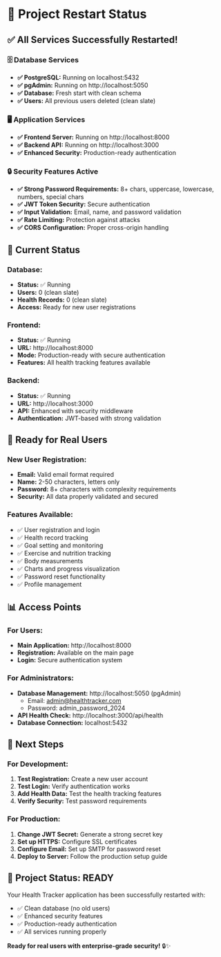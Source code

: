 # 🔄 Project Restart Status

## ✅ **All Services Successfully Restarted!**

### 🗄️ **Database Services**
- **✅ PostgreSQL:** Running on localhost:5432
- **✅ pgAdmin:** Running on http://localhost:5050
- **✅ Database:** Fresh start with clean schema
- **✅ Users:** All previous users deleted (clean slate)

### 🖥️ **Application Services**
- **✅ Frontend Server:** Running on http://localhost:8000
- **✅ Backend API:** Running on http://localhost:3000
- **✅ Enhanced Security:** Production-ready authentication

### 🔒 **Security Features Active**
- **✅ Strong Password Requirements:** 8+ chars, uppercase, lowercase, numbers, special chars
- **✅ JWT Token Security:** Secure authentication
- **✅ Input Validation:** Email, name, and password validation
- **✅ Rate Limiting:** Protection against attacks
- **✅ CORS Configuration:** Proper cross-origin handling

## 🎯 **Current Status**

### **Database:**
- **Status:** ✅ Running
- **Users:** 0 (clean slate)
- **Health Records:** 0 (clean slate)
- **Access:** Ready for new user registrations

### **Frontend:**
- **Status:** ✅ Running
- **URL:** http://localhost:8000
- **Mode:** Production-ready with secure authentication
- **Features:** All health tracking features available

### **Backend:**
- **Status:** ✅ Running
- **URL:** http://localhost:3000
- **API:** Enhanced with security middleware
- **Authentication:** JWT-based with strong validation

## 🚀 **Ready for Real Users**

### **New User Registration:**
- **Email:** Valid email format required
- **Name:** 2-50 characters, letters only
- **Password:** 8+ characters with complexity requirements
- **Security:** All data properly validated and secured

### **Features Available:**
- ✅ User registration and login
- ✅ Health record tracking
- ✅ Goal setting and monitoring
- ✅ Exercise and nutrition tracking
- ✅ Body measurements
- ✅ Charts and progress visualization
- ✅ Password reset functionality
- ✅ Profile management

## 📊 **Access Points**

### **For Users:**
- **Main Application:** http://localhost:8000
- **Registration:** Available on the main page
- **Login:** Secure authentication system

### **For Administrators:**
- **Database Management:** http://localhost:5050 (pgAdmin)
  - Email: admin@healthtracker.com
  - Password: admin_password_2024
- **API Health Check:** http://localhost:3000/api/health
- **Database Connection:** localhost:5432

## 🔧 **Next Steps**

### **For Development:**
1. **Test Registration:** Create a new user account
2. **Test Login:** Verify authentication works
3. **Add Health Data:** Test the health tracking features
4. **Verify Security:** Test password requirements

### **For Production:**
1. **Change JWT Secret:** Generate a strong secret key
2. **Set up HTTPS:** Configure SSL certificates
3. **Configure Email:** Set up SMTP for password reset
4. **Deploy to Server:** Follow the production setup guide

## 🎉 **Project Status: READY**

Your Health Tracker application has been successfully restarted with:
- ✅ Clean database (no old users)
- ✅ Enhanced security features
- ✅ Production-ready authentication
- ✅ All services running properly

**Ready for real users with enterprise-grade security!** 🔒✨ 